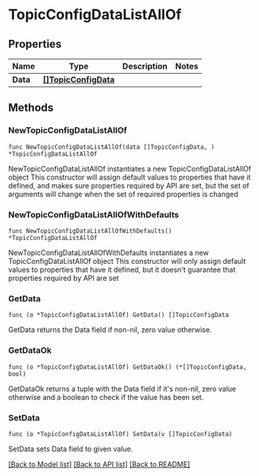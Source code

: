 # TopicConfigDataListAllOf

## Properties

Name | Type | Description | Notes
------------ | ------------- | ------------- | -------------
**Data** | [**[]TopicConfigData**](TopicConfigData.md) |  | 

## Methods

### NewTopicConfigDataListAllOf

`func NewTopicConfigDataListAllOf(data []TopicConfigData, ) *TopicConfigDataListAllOf`

NewTopicConfigDataListAllOf instantiates a new TopicConfigDataListAllOf object
This constructor will assign default values to properties that have it defined,
and makes sure properties required by API are set, but the set of arguments
will change when the set of required properties is changed

### NewTopicConfigDataListAllOfWithDefaults

`func NewTopicConfigDataListAllOfWithDefaults() *TopicConfigDataListAllOf`

NewTopicConfigDataListAllOfWithDefaults instantiates a new TopicConfigDataListAllOf object
This constructor will only assign default values to properties that have it defined,
but it doesn't guarantee that properties required by API are set

### GetData

`func (o *TopicConfigDataListAllOf) GetData() []TopicConfigData`

GetData returns the Data field if non-nil, zero value otherwise.

### GetDataOk

`func (o *TopicConfigDataListAllOf) GetDataOk() (*[]TopicConfigData, bool)`

GetDataOk returns a tuple with the Data field if it's non-nil, zero value otherwise
and a boolean to check if the value has been set.

### SetData

`func (o *TopicConfigDataListAllOf) SetData(v []TopicConfigData)`

SetData sets Data field to given value.



[[Back to Model list]](../README.md#documentation-for-models) [[Back to API list]](../README.md#documentation-for-api-endpoints) [[Back to README]](../README.md)


